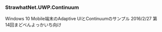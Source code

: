 ### StrawhatNet.UWP.Continuum

Windows 10 Mobile端末のAdaptive UIとContinuumのサンプル
2016/2/27 第14回まどべんよっかいち向け

